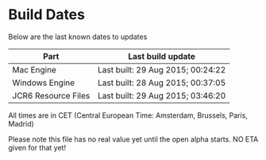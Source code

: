 # Build Dates

Below are the last known dates to updates

Part | Last build update
-----|-----
Mac Engine | Last built: 29 Aug 2015; 00:24:22
Windows Engine | Last built: 28 Aug 2015; 00:37:05
JCR6 Resource Files | Last built: 29 Aug 2015; 03:46:20
All times are in CET (Central European Time: Amsterdam, Brussels, Paris, Madrid)


Please note this file has no real value yet until the open alpha starts. NO ETA given for that yet!
